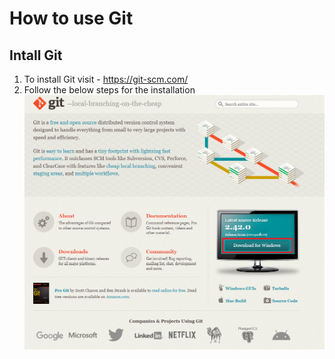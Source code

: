 # How to use Git


## Intall Git

1. To install Git visit - https://git-scm.com/
2. Follow the below steps for the installation
   ![step-1](git-steps/g-1.png)
